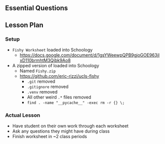 ## Essential Questions

## Lesson Plan

### Setup

- `Fishy Worksheet` loaded into Schoology
    - https://docs.google.com/document/d/1gsYWeewpQPB9gjoGOE963jIxD110brmhtM3Qjbk9Ao8
- A zipped version of loaded into Schoology
    - Named `Fishy.zip`
    - https://github.com/eric-rizzi/ucls-fishy
        - `.git` removed
        - `.gitignore` removed
        - `.venv` removed
        - All other weird `.*` files removed
        - `find . -name "__pycache__" -exec rm -r {} \;`

### Actual Lesson

- Have student on their own work through each worksheet
- Ask any questions they might have during class
- Finish worksheet in ~2 class periods
